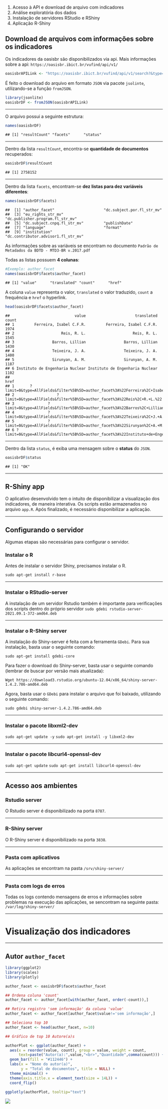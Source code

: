 1.  Acesso à API e download de arquivo com indicadores
2.  Análise exploratória dos dados
3.  Instalação de servidores RStudio e RShiny
4.  Aplicação R-Shiny

## Download de arquivos com informações sobre os indicadores

Os indicadores da oasisbr são disponibilizados via api. Mais informações
sobre a api: `https://oasisbr.ibict.br/vufind/api/v1/`

``` r
oasisbrAPILink <- "https://oasisbr.ibict.br/vufind/api/v1/search?&type=AllFields&page=0&limit=0&sort=relevance&facet[]=author_facet&facet[]=dc.subject.por.fl_str_mv&facet[]=eu_rights_str_mv&facet[]=dc.publisher.program.fl_str_mv&facet[]=dc.subject.cnpq.fl_str_mv&facet[]=publishDate&facet[]=language&facet[]=format&facet[]=institution&facet[]=dc.contributor.advisor1.fl_str_mv"
```

É feito o download do arquivo em formato `JSON` via pacote `jsolinte`,
utilizando-se a função `fromJSON`.

``` r
library(jsonlite)
oasisbrDF <- fromJSON(oasisbrAPILink)
```

------------------------------------------------------------------------

O arquivo possui a seguinte estrutura:

``` r
names(oasisbrDF)
```

    ## [1] "resultCount" "facets"      "status"

------------------------------------------------------------------------

Dentro da lista `resultCount`, encontra-se **quantidade de documentos**
recuperados:

``` r
oasisbrDF$resultCount
```

    ## [1] 2758152

------------------------------------------------------------------------

Dentro da lista `facets`, encontram-se **dez listas para dez variáveis
diferentes**:

``` r
names(oasisbrDF$facets)
```

    ##  [1] "author_facet"                      "dc.subject.por.fl_str_mv"         
    ##  [3] "eu_rights_str_mv"                  "dc.publisher.program.fl_str_mv"   
    ##  [5] "dc.subject.cnpq.fl_str_mv"         "publishDate"                      
    ##  [7] "language"                          "format"                           
    ##  [9] "institution"                       "dc.contributor.advisor1.fl_str_mv"

As informações sobre as variáveis se encontram no documento
`Padrão de Metadados da BDTD - MTD3-BR v.2017.pdf`

Todas as listas possuem **4 colunas**:

``` r
#Exemplo: author_facet
names(oasisbrDF$facets$author_facet)
```

    ## [1] "value"      "translated" "count"      "href"

A coluna `value` representa o valor, `translated` o valor traduzido,
`count` a frequência e `href` o hyperlink.

``` r
head(oasisbrDF$facets$author_facet)
```

    ##                             value                      translated count
    ## 1         Ferreira, Isabel C.F.R.         Ferreira, Isabel C.F.R.  1974
    ## 2                     Reis, R. L.                     Reis, R. L.  1545
    ## 3                 Barros, Lillian                 Barros, Lillian  1430
    ## 4                 Teixeira, J. A.                 Teixeira, J. A.  1400
    ## 5                 Sirunyan, A. M.                 Sirunyan, A. M.  1187
    ## 6 Instituto de Engenharia Nuclear Instituto de Engenharia Nuclear  1102
    ##                                                                                        href
    ## 1       ?limit=0&type=AllFields&filter%5B%5D=author_facet%3A%22Ferreira%2C+Isabel+C.F.R.%22
    ## 2                   ?limit=0&type=AllFields&filter%5B%5D=author_facet%3A%22Reis%2C+R.+L.%22
    ## 3               ?limit=0&type=AllFields&filter%5B%5D=author_facet%3A%22Barros%2C+Lillian%22
    ## 4               ?limit=0&type=AllFields&filter%5B%5D=author_facet%3A%22Teixeira%2C+J.+A.%22
    ## 5               ?limit=0&type=AllFields&filter%5B%5D=author_facet%3A%22Sirunyan%2C+A.+M.%22
    ## 6 ?limit=0&type=AllFields&filter%5B%5D=author_facet%3A%22Instituto+de+Engenharia+Nuclear%22

------------------------------------------------------------------------

Dentro da lista `status`, é exiba uma mensagem sobre o **status** do
`JSON`.

``` r
oasisbrDF$status
```

    ## [1] "OK"

------------------------------------------------------------------------

## R-Shiny app

O aplicativo desenvolvido tem o intuito de disponibilizar a visualização
dos indicadores, de maneira interativa. Os scripts estão armazenados no
arquivo `app.R`. Após finalizado, é necessário disponibilizar a
aplicação.

------------------------------------------------------------------------

## Configurando o servidor

Algumas etapas são necessárias para configurar o servidor.

### Instalar o R

Antes de instalar o servidor Shiny, precisamos instalar o R.

`sudo apt-get install r-base`

------------------------------------------------------------------------

### Instalar o RStudio-server

A instalação de um servidor Rstudio também é importante para
verificações dos scripts dentro do próprio servidor
`sudo gdebi rstudio-server-2021.09.1-372-amd64.deb`

------------------------------------------------------------------------

### Instalar o R-Shiny server

A instalação do Shiny-server é feita com a ferramenta `GDebi`. Para sua
instalação, basta usar o seguinte comando:

`sudo apt-get install gdebi-core`

Para fazer o download do Shiny-server, basta usar o seguinte comando
(lembrar de buscar por versão mais atualizada):

`Wget https://download3.rstudio.org/ubuntu-12.04/x86_64/shiny-server-1.4.2.786-amd64.deb`

Agora, basta usar o `GDebi` para instalar o arquivo que foi baixado,
utilizando o seguinte comando:

`sudo gdebi shiny-server-1.4.2.786-amd64.deb`

------------------------------------------------------------------------

### Instalar o pacote libxml2-dev

`sudo apt-get update -y` `sudo apt-get install -y libxml2-dev`

------------------------------------------------------------------------

### Instalar o pacote libcurl4-openssl-dev

`sudo apt-get update` `sudo apt-get install libcurl4-openssl-dev`

------------------------------------------------------------------------

## Acesso aos ambientes

### Rstudio server

O Rstudio server é disponibilizado na porta `8787`.

------------------------------------------------------------------------

### R-Shiny server

O R-Shiny server é disponibilizado na porta `3838`.

------------------------------------------------------------------------

### Pasta com aplicativos

As aplicações se encontram na pasta `/srv/shiny-server/`

------------------------------------------------------------------------

### Pasta com logs de erros

Todas os logs contendo mensagens de erros e informações sobre problemas
na execução das aplicações, se sencontram na seguinte pasta:
`/var/log/shiny-server/`

------------------------------------------------------------------------

# Visualização dos indicadores

------------------------------------------------------------------------

## Autor `author_facet`

``` r
library(ggplot2)
library(scales)
library(plotly)

author_facet <- oasisbrDF$facets$author_facet

## Ordena coluna 'count'
author_facet <- author_facet[with(author_facet, order(-count)),]

## Retira registro 'sem informação' da coluna 'value'
author_facet <- author_facet[author_facet$value!='sem informação',]

## Seleciona top 10
author_facet <- head(author_facet, n=10)

## Gráfico de top 10 Autore(a)s

authorPlot <- ggplot(author_facet) +
  aes(x = reorder(value, count), group = value, weight = count, 
      text=paste("Autor(a):",value,"<br>","Quantidade",comma(count))) +
  geom_bar(fill = "#112446") +
  labs(x = "Nome do autor(a)", 
       y = "Total de documentos", title = NULL) +
  theme_minimal() +
  theme(axis.title.x = element_text(size = 14L)) +
  coord_flip()

ggplotly(authorPlot, tooltip="text")
```

![](README_files/figure-markdown_github/unnamed-chunk-9-1.png)
